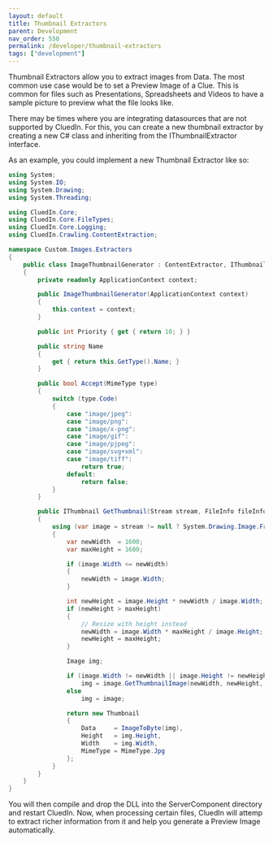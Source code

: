 ```yaml
---
layout: default
title: Thumbnail Extractors
parent: Development
nav_order: 550
permalink: /developer/thumbnail-extractors
tags: ["development"]
---
```


Thumbnail Extractors allow you to extract images from Data. The most common use case would be to set a Preview Image of a Clue. This is common for files such as Presentations, Spreadsheets and Videos to have a sample picture to preview what the file looks like. 

There may be times where you are integrating datasources that are not supported by CluedIn. For this, you can create a new thumbnail extractor by creating a new C# class and inheriting from the IThumbnailExtractor interface. 

As an example, you could implement a new Thumbnail Extractor like so:

```csharp
using System;
using System.IO;
using System.Drawing;
using System.Threading;

using CluedIn.Core;
using CluedIn.Core.FileTypes;
using CluedIn.Core.Logging;
using CluedIn.Crawling.ContentExtraction;

namespace Custom.Images.Extractors
{
    public class ImageThumbnailGenerator : ContentExtractor, IThumbnailGenerator
    {
        private readonly ApplicationContext context;

        public ImageThumbnailGenerator(ApplicationContext context)
        {
            this.context = context;
        }

        public int Priority { get { return 10; } }

        public string Name
        {
            get { return this.GetType().Name; }
        }

        public bool Accept(MimeType type)
        {
            switch (type.Code)
            {
                case "image/jpeg":
                case "image/png":
                case "image/x-png":
                case "image/gif":
                case "image/pjpeg":
                case "image/svg+xml":
                case "image/tiff":
                    return true;
                default:
                    return false;
            }
        }

        public IThumbnail GetThumbnail(Stream stream, FileInfo fileInfo, ILogger logger, CancellationToken cancellationToken)
        {
            using (var image = stream != null ? System.Drawing.Image.FromStream(stream) : System.Drawing.Image.FromFile(fileInfo.FullName))
            {
                var newWidth  = 1600;
                var maxHeight = 1600;

                if (image.Width <= newWidth)
                {
                    newWidth = image.Width;
                }

                int newHeight = image.Height * newWidth / image.Width;
                if (newHeight > maxHeight)
                {
                    // Resize with height instead
                    newWidth = image.Width * maxHeight / image.Height;
                    newHeight = maxHeight;
                }

                Image img;

                if (image.Width != newWidth || image.Height != newHeight)
                    img = image.GetThumbnailImage(newWidth, newHeight, () => false, IntPtr.Zero);
                else
                    img = image;

                return new Thumbnail
                {
                    Data     = ImageToByte(img), 
                    Height   = img.Height,
                    Width    = img.Width,
                    MimeType = MimeType.Jpg
                };
            }
        }
    }
}
```

You will then compile and drop the DLL into the ServerComponent directory and restart CluedIn. Now, when processing certain files, CluedIn will attemp to extract richer information from it and help you generate a Preview Image automatically. 
